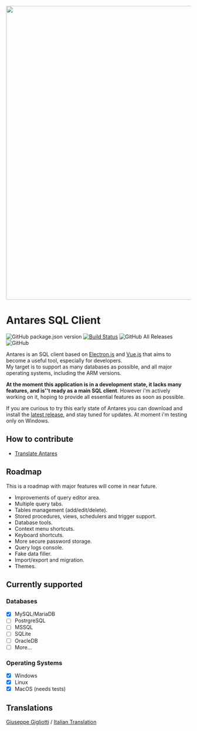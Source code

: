 <p align="center">
    <img width="800" src="https://raw.githubusercontent.com/Fabio286/antares/master/docs/screen-alpha.png">
</p>

# Antares SQL Client

![GitHub package.json version](https://img.shields.io/github/package-json/v/estarium/antares) [![Build Status](https://travis-ci.com/EStarium/antares.svg?branch=master)](https://travis-ci.com/EStarium/antares) ![GitHub All Releases](https://img.shields.io/github/downloads/estarium/antares/total) ![GitHub](https://img.shields.io/github/license/estarium/antares)

Antares is an SQL client based on [Electron.js](https://github.com/electron/electron) and [Vue.js](https://github.com/vuejs/vue) that aims to become a useful tool, especially for developers.  
My target is to support as many databases as possible, and all major operating systems, including the ARM versions.  

**At the moment this application is in a development state, it lacks many features, and is''t ready as a main SQL client**. However i'm actively working on it, hoping to provide all essential features as soon as possible.

If you are curious to try this early state of Antares you can download and install the [latest release](https://github.com/EStarium/antares/releases), and stay tuned for updates. At moment i'm testing only on Windows.

<!--## Philosophy

Why am I developing an SQL client when there are a lot of thom on the market?-->

## How to contribute

- [Translate Antares](https://github.com/EStarium/antares/wiki/Translate-Antares)

## Roadmap

This is a roadmap with major features will come in near future.

- Improvements of query editor area.
- Multiple query tabs.
- Tables management (add/edit/delete).
- Stored procedures, views, schedulers and trigger support.
- Database tools.
- Context menu shortcuts.
- Keyboard shortcuts.
- More secure password storage.
- Query logs console.
- Fake data filler.
- Import/export and migration.
- Themes.

## Currently supported

### Databases

- [x] MySQL/MariaDB
- [ ] PostrgreSQL
- [ ] MSSQL
- [ ] SQLite
- [ ] OracleDB
- [ ] More...

### Operating Systems

- [x] Windows
- [x] Linux
- [x] MacOS (needs tests)

## Translations

[Giuseppe Gigliotti](https://github.com/ReverbOD) / [Italian Translation](https://github.com/EStarium/antares/pull/20)
